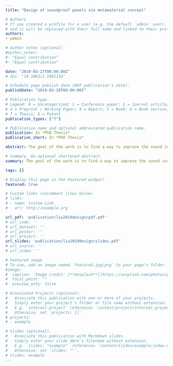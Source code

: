 ```yaml
---
title: "Design of soundproof panels via metamaterial concept"

# Authors
# If you created a profile for a user (e.g. the default `admin` user), write the username (folder name) here 
# and it will be replaced with their full name and linked to their profile.
authors:
- admin

# Author notes (optional)
#author_notes:
#- "Equal contribution"
#- "Equal contribution"

date: "2019-03-27T00:00:00Z"
# doi: "10.1063/1.5081134"

# Schedule page publish date (NOT publication's date).
publishDate: "2019-03-20T00:00:00Z"

# Publication type.
# Legend: 0 = Uncategorized; 1 = Conference paper; 2 = Journal article;
# 3 = Preprint / Working Paper; 4 = Report; 5 = Book; 6 = Book section;
# 7 = Thesis; 8 = Patent
publication_types: ["7"]

# Publication name and optional abbreviated publication name.
publication: In *PhD Thesis*
publication_short: In *PhD Thesis*

abstract: The goal of the work is to find a way to improve the sound insulation properties of different types of panels in order to meet different requirements. Inspired by the nontrivial behavior of the locally resonant acoustic metamaterials, this concept is introduced into the design of structures in order to explore the potential ways to improve the sound insulation behavior in the relevant specific frequency regions. At relatively low frequency region when the bending wavelength is much longer than the distance between isolated resonators, which is also the interesting frequency range in the most part of the work, it may be assumed that the effects of the resonators are uniformly distributed over the entire surface. An impedance approach is hence proposed to estimate the sound transmission loss of the metamaterial panels in order to get more insights from physics. This is realized, in general, by integrating the equivalent impedance of the resonators together with the corresponding impedance of the host panel. Valuable theories are derived based on that, laying a solid foundation for effective/efficient design of metamaterial panels. This approach also provides a fast and reliable tool for the designs prior to a time-consuming and computationally expensive numerical simulation. Based on that, a new design for locally resonant metamaterial sandwich plates is proposed to improve the sound transmission loss performance in the coincidence frequency region. A systematic method to tune the resonance frequency of local resonators is developed. This approach also supplies a method to remove the possible side-dips associated with the resonance of the resonators. The influence of the sound radiation from the resonators is further investigated with the Finite Element models. It is proposed to embed the resonators inside the core material in order to eliminate the possible influence, and also to make a smooth surface. The metamaterial sandwich panel designed in this way combines improved acoustic insulation properties with the lightweight nature of the sandwich panel. Besides the coincidence frequency region, the ring frequency area of a cylindrical shell is another important frequency region for bad sound transmission loss. The effectiveness of locally resonant metamaterial is also investigated. Similar to the case of the flat panel, both impedance model and Finite Element model are developed for the problem of the sound transmission loss properties. The influence of the resonators is presented, and compared with the case of the flat panel. Unlike the case of the metamaterial flat panel, two side-dips around the sharp improvement cannot be avoided when applying the resonators near the ring frequency of the curved panel. The reason for that is explored by using the impedance approach. It is noticed that, while the impedance of a flat panel near the critical frequency is shifted from a masstype impedance to stiffness-type impedance, the impedance of a cylindrical shell is shifted from a stiffness-type (tension-type) impedance to mass-type iv impedance. For a traditional mass-spring type resonator, however, the equivalent impedance is always shifted from a mass-type impedance to stiffness-type impedance when the frequency crosses the resonance frequency. Therefore, when the traditional resonators are applied near the ring frequency, there are always frequencies at which the impedances cancel each other, resulting in the worsened sound transmission loss. In order to have better improvement of the sound transmission loss in this frequency region, new types of resonators have to be developed. A locally resonant metamaterial curved double wall is proposed and studied, with the aim of addressing the mass-spring-mass resonance and ring frequency effects of the wall. The sound transmission loss properties of a curved double wall are first investigated by introducing the concept of ‘apparent impedance’, which expresses the properties of the entire structure in terms of the impedances of the constituting panels and air cavity. The apparent impedance derivation is validated against Finite Element models. The curved double wall is then specifically designed by adjusting the two characteristic frequencies to be close to each other in order to narrow the region associated with a poor transmission loss. This enables, subsequently, to improve the transmission loss in this region by effectively inserting tuned local resonators. The design principles are discussed, and applications for double walls consisting the same curved panels or different curved panels are both included.

# Summary. An optional shortened abstract.
summary: The goal of the work is to find a way to improve the sound insulation properties of different types of panels in order to meet different requirements. Inspired by the nontrivial behavior of the locally resonant acoustic metamaterials, this concept is introduced into the design of structures in order to explore the potential ways to improve the sound insulation behavior in the relevant specific frequency regions. 

tags: []

# Display this page in the Featured widget?
featured: true

# Custom links (uncomment lines below)
# links:
# - name: Custom Link
#   url: http://example.org

url_pdf: 'publication/liu2019design/pdf.pdf'
# url_code: ''
# url_dataset: ''
# url_poster: ''
# url_project: ''
url_slides: 'publication/liu2019design/slides.pdf'
# url_source: ''
# url_video: ''

# Featured image
# To use, add an image named `featured.jpg/png` to your page's folder. 
#image:
#  caption: 'Image credit: [**Unsplash**](https://unsplash.com/photos/pLCdAaMFLTE)'
#  focal_point: ""
#  preview_only: false

# Associated Projects (optional).
#   Associate this publication with one or more of your projects.
#   Simply enter your project's folder or file name without extension.
#   E.g. `internal-project` references `content/project/internal-project/index.md`.
#   Otherwise, set `projects: []`.
# projects:
# - example

# Slides (optional).
#   Associate this publication with Markdown slides.
#   Simply enter your slide deck's filename without extension.
#   E.g. `slides: "example"` references `content/slides/example/index.md`.
#   Otherwise, set `slides: ""`.
# slides: example
---
```


<!-- {{% callout note %}}
Click the *Cite* button above to demo the feature to enable visitors to import publication metadata into their reference management software.
{{% /callout %}}

{{% callout note %}}
Create your slides in Markdown - click the *Slides* button to check out the example.
{{% /callout %}}

Supplementary notes can be added here, including [code, math, and images](https://wowchemy.com/docs/writing-markdown-latex/).
 -->